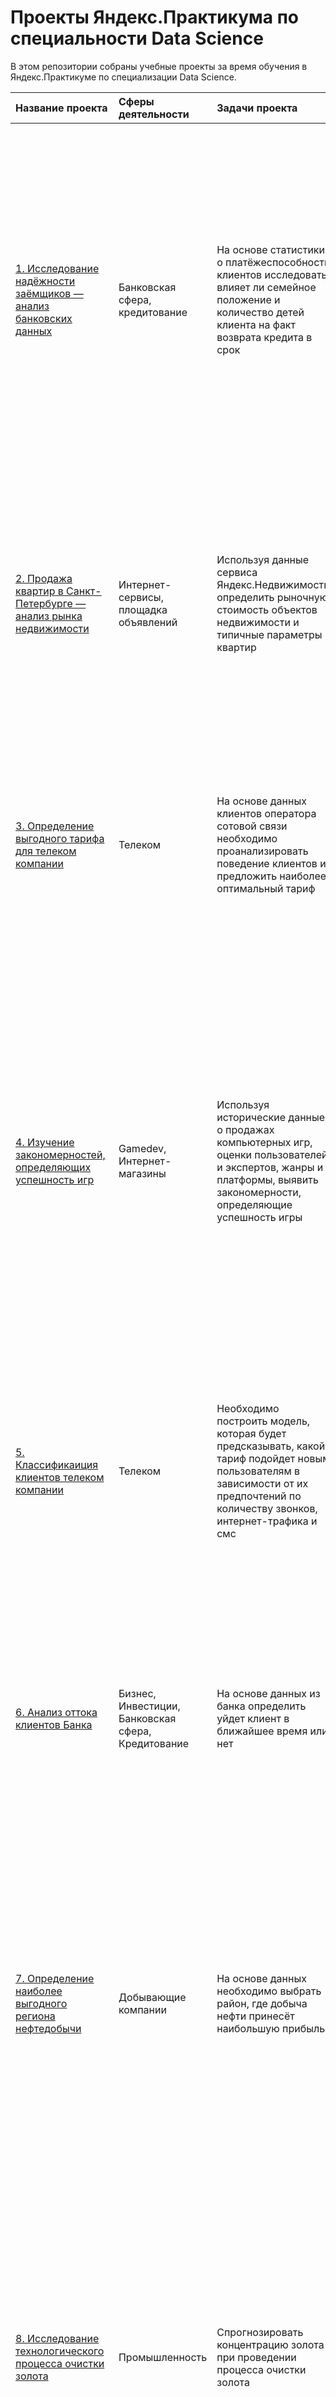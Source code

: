 # Проекты Яндекс.Практикума по специальности Data Science
В этом репозитории собраны учебные проекты за время обучения в Яндекс.Практикуме по специализации Data Science. 

Название проекта | Сферы деятельности | Задачи проекта |Описание проекта | Инструменты
|:------|:--------|:--------|:-------|:--------|
|[1. Исследование надёжности заёмщиков — анализ банковских данных](https://github.com/Ekaterina7911/yandex_praktikum_projects_DS/tree/main/01-%D0%98%D1%81%D1%81%D0%BB%D0%B5%D0%B4%D0%BE%D0%B2%D0%B0%D0%BD%D0%B8%D0%B5%20%D0%BD%D0%B0%D0%B4%D0%B5%D0%B6%D0%BD%D0%BE%D1%81%D1%82%D0%B8%20%D0%B7%D0%B0%D0%B5%D0%BC%D1%89%D0%B8%D0%BA%D0%BE%D0%B2%20(%D0%BF%D1%80%D0%B5%D0%B4%D0%BE%D0%B1%D1%80%D0%B0%D0%B1%D0%BE%D1%82%D0%BA%D0%B0%20%D0%B4%D0%B0%D0%BD%D0%BD%D1%8B%D1%85))| Банковская сфера, кредитование | На основе статистики о платёжеспособности клиентов исследовать влияет ли семейное положение и количество детей клиента на факт возврата кредита в срок | В процессе анализа данных была проведена предобработка данных, включающая: удаление пропусков; замену некорректных значений; измененме типов данных в столбцах; удаление дубликатов; использование лемматизации для удаления дубликатов по столбцу с указанием цели кредита в произвольной форме; проведене категоризации данных.Полученные результаты позволили судить, о влиянии уровеня дохода, цели кредита, семейного положения и наличие детей на возврат кредита | обработка данных,  категоризация, Python, Pandas, лемматизация|
|[2. Продажа квартир в Санкт-Петербурге — анализ рынка недвижимости](https://github.com/Ekaterina7911/yandex_praktikum_projects_DS/tree/main/02-%D0%98%D1%81%D1%81%D0%BB%D0%B5%D0%B4%D0%BE%D0%B2%D0%B0%D0%BD%D0%B8%D0%B5%20%D0%BE%D0%B1%D1%8A%D1%8F%D0%B2%D0%BB%D0%B5%D0%BD%D0%B8%D0%B9%20%D0%BE%20%D0%BF%D1%80%D0%BE%D0%B4%D0%B0%D0%B6%D0%B5%20%D0%BA%D0%B2%D0%B0%D1%80%D1%82%D0%B8%D1%80%20(%D0%B8%D1%81%D1%81%D0%BB%D0%B5%D0%B4%D0%BE%D0%B2%D0%B0%D1%82%D0%B5%D0%BB%D1%8C%D1%81%D0%BA%D0%B8%D0%B9%20%D0%B0%D0%BD%D0%B0%D0%BB%D0%B8%D0%B7%20%D0%B4%D0%B0%D0%BD%D0%BD%D1%8B%D1%85)) | Интернет-сервисы, площадка объявлений | Используя данные сервиса Яндекс.Недвижимость, определить рыночную стоимость объектов недвижимости и типичные параметры квартир |На основе данных Яндекс.Недвижимость мы провели анализ, целью которого было посмотреть, как распределяется количество объявления в зависимости от параметров площади, цены, числа комнат и высоты потолков. А также, нашей целью, было посмотреть есть ли взаимосвязь между ценой и рядом показателей по общей выборке и на примере центральной зоны Санкт-Петербурга. | Python, Pandas, Matplotlib, исследовательский анализ данных, визуализация данных, предобработка данных|
|[3. Определение выгодного тарифа для телеком компании](https://github.com/Ekaterina7911/yandex_praktikum_projects_DS/tree/main/03-%D0%9E%D0%BF%D1%80%D0%B5%D0%B4%D0%B5%D0%BB%D0%B5%D0%BD%D0%B8%D0%B5%20%D0%BF%D0%B5%D1%80%D1%81%D0%BF%D0%B5%D0%BA%D1%82%D0%B8%D0%B2%D0%BD%D0%BE%D0%B3%D0%BE%20%D1%82%D0%B0%D1%80%D0%B8%D1%84%D0%B0%20%D0%B4%D0%BB%D1%8F%20%D1%82%D0%B5%D0%BB%D0%B5%D0%BA%D0%BE%D0%BC-%D0%BA%D0%BE%D0%BC%D0%BF%D0%B0%D0%BD%D0%B8%D0%B8%20(%D1%81%D1%82%D0%B0%D1%82%D0%B8%D1%81%D1%82%D0%B8%D1%87%D0%B5%D1%81%D0%BA%D0%B8%D0%B9%20%D0%B0%D0%BD%D0%B0%D0%BB%D0%B8%D0%B7)) | Телеком | На основе данных клиентов оператора сотовой связи необходимо проанализировать поведение клиентов и предложить наиболее оптимальный тариф | Проанализировано поведение клиентов при использовании услуг оператора и рекомендованы оптимальные наборы услуг для пользователей. Проведена предобработка данных, их анализ. Проверены гипотезы о различии выручки абонентов разных тарифов и различии выручки абонентов из Москвы и других регионов. | Python, Pandas, Matplotlib, NumPy, SciPy, описательная статистика, проверка статистических гипотез|
|[4. Изучение закономерностей, определяющих успешность игр](https://github.com/Ekaterina7911/yandex_praktikum_projects_DS/tree/main/04-%D0%9E%D0%BF%D1%80%D0%B5%D0%B4%D0%B5%D0%BB%D0%B5%D0%BD%D0%B8%D0%B5%20%D1%84%D0%B0%D0%BA%D1%82%D0%BE%D1%80%D0%BE%D0%B2%20%D1%83%D1%81%D0%BF%D0%B5%D1%88%D0%BD%D0%BE%D1%81%D1%82%D0%B8%20%D0%BA%D0%BE%D0%BC%D0%BF%D1%8C%D1%8E%D1%82%D0%B5%D1%80%D0%BD%D1%8B%D1%85%20%D0%B8%D0%B3%D1%80%20(%D1%81%D0%B1%D0%BE%D1%80%D0%BD%D1%8B%D0%B9%20%D0%BF%D1%80%D0%BE%D0%B5%D0%BA%D1%82%201)) | Gamedev, Интернет-магазины | Используя исторические данные о продажах компьютерных игр, оценки пользователей и экспертов, жанры и платформы, выявить закономерности, определяющие успешность игры | Выявлены параметры, определяющие успешность игры в разных регионах мира. На основании этого подготовлен отчет для магазина компьютерных игр для планирования рекламных кампаний. Проведена предобработка данных, анализ. Выбран актуальный период для анализа. Составлены портреты пользователей каждого региона. Проверены гипотезы: средние пользовательские рейтинги платформ Xbox One и PC одинаковые; средние пользовательские рейтинги жанров Action и Sports разные. При анализе использовал критерий Стьюдента для независимых выборок. | Python, Pandas, NumPy, Matplotlib, предобработка данных, исследовательский анализ данных, описательная статистика, проверка статистических гипотез|
|[5. Классификаиция клиентов телеком компании](https://github.com/Ekaterina7911/yandex_praktikum_projects_DS/tree/main/05-%D0%A0%D0%B5%D0%BA%D0%BE%D0%BC%D0%B5%D0%BD%D0%B4%D0%B0%D1%86%D0%B8%D1%8F%20%D1%82%D0%B0%D1%80%D0%B8%D1%84%D0%BE%D0%B2%20(%D0%B2%D0%B2%D0%B5%D0%B4%D0%B5%D0%BD%D0%B8%D0%B5%20%D0%B2%20%D0%BC%D0%B0%D1%88%D0%B8%D0%BD%D0%BD%D0%BE%D0%B5%20%D0%BE%D0%B1%D1%83%D1%87%D0%B5%D0%BD%D0%B8%D0%B5)) | Телеком | Необходимо построить модель, которая будет предсказывать, какой тариф подойдет новым пользователям в зависимости от их предпочтений по количеству звонков, интернет-трафика и смс | Мы рассмотрели три вида моделей: решающее дерево, случайный лес и логистическую регрессию. Постарались решить задачу классификации,  постепенно меняя величину гиперпараметров, мы нашли такое сочетание, при котором модель выдает лучшую величину accuracy. | Python, Pandas, Matplotlib, Scikit-learn|
|[6. Анализ оттока клиентов Банка](https://github.com/Ekaterina7911/yandex_praktikum_projects_DS/tree/main/06-%D0%9E%D1%82%D1%82%D0%BE%D0%BA%20%D0%BA%D0%BB%D0%B8%D0%B5%D0%BD%D1%82%D0%BE%D0%B2%20%D0%B1%D0%B0%D0%BD%D0%BA%D0%BE%D0%B2%20(%D0%BE%D0%B1%D1%83%D1%87%D0%B5%D0%BD%D0%B8%D0%B5%20%D1%81%20%D1%83%D1%87%D0%B8%D1%82%D0%B5%D0%BB%D0%B5%D0%BC)) | Бизнес, Инвестиции, Банковская сфера, Кредитование | На основе данных из банка определить уйдет клиент в ближайшее время или нет | Мы изучили полученные данные, провели предобработку и сделали первичный анализ. Обучили три модели: решающее дерево, случайный лес и логистическую регрессию. Обучение проводили без учета дисбаланса классов и с учетом, при этом применили взвешивание классов, увеличение выборки и уменьшение выборки. Для каждой обученной модели рассчитали показатели F1 и AUC-ROC | Pandas, Matplotlib, Scikit-learn|
|[7. Определение наиболее выгодного региона нефтедобычи](https://github.com/Ekaterina7911/yandex_praktikum_projects_DS/tree/main/07-%D0%92%D1%8B%D0%B1%D0%BE%D1%80%20%D0%BB%D0%BE%D0%BA%D0%B0%D1%86%D0%B8%D0%B8%20%D0%B4%D0%BB%D1%8F%20%D1%81%D0%BA%D0%B2%D0%B0%D0%B6%D0%B8%D0%BD%D1%8B%20(%D0%BC%D0%B0%D1%88%D0%B8%D0%BD%D0%BD%D0%BE%D0%B5%20%D0%BE%D0%B1%D1%83%D1%87%D0%B5%D0%BD%D0%B8%D0%B5%20%D0%B2%20%D0%B1%D0%B8%D0%B7%D0%BD%D0%B5%D1%81%D0%B5)) | Добывающие компании | На основе данных необходимо выбрать район, где добыча нефти принесёт наибольшую прибыль | Мы изучили данные о пробах нефти из трёх регионов. Провели предобработку данных. Обучили модель линейной регресси для каждого региона свою. Для оценки качества моделей посчитали мы посчитали показатель RSME и коэффициент детерминации. Определили безубыточный объем залежей и сравнили его со средним запасом в каждом регионе. Применили технику Bootstrap для отбора 200 скважин из 500 | Pandas, Scikit-learn, Bootstrap|
|[8. Исследование технологического процесса очистки золота](https://github.com/Ekaterina7911/yandex_praktikum_projects_DS/tree/main/08-%D0%92%D0%BE%D1%81%D1%81%D1%82%D0%B0%D0%BD%D0%BE%D0%B2%D0%BB%D0%B5%D0%BD%D0%B8%D0%B5%20%D0%B7%D0%BE%D0%BB%D0%BE%D1%82%D0%B0%20%D0%B8%D0%B7%20%D1%80%D1%83%D0%B4%D1%8B%20(%D1%81%D0%B1%D0%BE%D1%80%D0%BD%D1%8B%D0%B9%20%D0%BF%D1%80%D0%BE%D0%B5%D0%BA%D1%82%202)) | Промышленность | Спрогнозировать концентрацию золота при проведении процесса очистки золота | Мы провели предобработку данных, далее проанализировали данные связанные к концентрацией отдельных металлов, размером частиц, а также посмотрели общую концентрацию веществ на различных этапах обработки руды. Построили модель машинного обучения для промышленной компании, которая должна предсказать коэффициент восстановления золота из золотосодержащей руды на основе данных с параметрами добычи и очистки. Модель должна помочь оптимизировать производство, чтобы не запускать предприятие с убыточными характеристиками. | Python, Pandas, Matplotlib, NumPy, Scikit-learn, исследовательский анализ данных|
|[9. Защита данных клиентов страховой компании](https://github.com/Ekaterina7911/yandex_praktikum_projects_DS/tree/main/09-%D0%97%D0%B0%D1%89%D0%B8%D1%82%D0%B0%20%D0%BF%D0%B5%D1%80%D1%81%D0%BE%D0%BD%D0%B0%D0%BB%D1%8C%D0%BD%D1%8B%D1%85%20%D0%B4%D0%B0%D0%BD%D0%BD%D1%8B%D1%85%20%D0%BA%D0%BB%D0%B8%D0%B5%D0%BD%D1%82%D0%BE%D0%B2%20(%D0%BB%D0%B8%D0%BD%D0%B5%D0%B9%D0%BD%D0%B0%D1%8F%20%D0%B0%D0%BB%D0%B3%D0%B5%D0%B1%D1%80%D0%B0)) | Банковская сфера | Разработка модели анонимизации персональных данных | Разработан метод преобразования данных, чтобы по ним было сложно восстановить персональную информацию. Проведена проверка, что при преобразовании данных качество моделей машинного обучения не ухудшилось.| Python, Pandas, NumPy, Scikit-learn|
|[10. Построение модели определения стоимости автомобиля](https://github.com/Ekaterina7911/yandex_praktikum_projects_DS/tree/main/10-%D0%9E%D0%BF%D1%80%D0%B5%D0%B4%D0%B5%D0%BB%D0%B5%D0%BD%D0%B8%D0%B5%20%D1%81%D1%82%D0%BE%D0%B8%D0%BC%D0%BE%D1%81%D1%82%D0%B8%20%D0%B0%D0%B2%D1%82%D0%BE%D0%BC%D0%BE%D0%B1%D0%B8%D0%BB%D0%B5%D0%B9%20(%D1%87%D0%B8%D1%81%D0%BB%D0%B5%D0%BD%D0%BD%D1%8B%D0%B5%20%D0%BC%D0%B5%D1%82%D0%BE%D0%B4%D1%8B)) | Интернет-сервисы, интернет-магазины, Бизнес | Разработка системы рекомендации стоимости автомобиля на основе его описания | Сервис по продаже автомобилей с пробегом  разрабатывает приложение для привлечения новых клиентов. В нём можно быстро узнать рыночную стоимость своего автомобиля. На основе исторических данных мы построили модель для определения стоимости автомобиля. В проекте мы обучили 6 моделей: Дерево решений, линейную регрессию, модель Лассо, Случайный лес, CatBoost, LGBM и измерили время обучения и предсказания каждой | Python, Pandas, CatBoost, LGBM|
|[11. Прогнозирование количества заказов такси на следующий час](https://github.com/Ekaterina7911/yandex_praktikum_projects_DS/tree/main/11-%D0%9F%D1%80%D0%BE%D0%B3%D0%BD%D0%BE%D0%B7%D0%B8%D1%80%D0%BE%D0%B2%D0%B0%D0%BD%D0%B8%D0%B5%20%D0%B7%D0%B0%D0%BA%D0%B0%D0%B7%D0%BE%D0%B2%20%D1%82%D0%B0%D0%BA%D1%81%D0%B8%20(%D0%B2%D1%80%D0%B5%D0%BC%D0%B5%D0%BD%D0%BD%D1%8B%D0%B5%20%D1%80%D1%8F%D0%B4%D1%8B)) | Бизнес, Интернет-сервисы, Стартапы | Разработка системы предсказания объема заказов. | Компания такси собрала исторические данные о заказах такси в аэропортах. Чтобы привлекать больше водителей в период пиковой нагрузки, нужно спрогнозировать количество заказов такси на следующий час. Мы изучили характер поведения данных - как меняются средние значения количества заказов такси на протяжении всего периода указазанного в выборке и в течении дня. Обучили 7 моделей с учетом, того что данные представляют собой временной ряд. Проверили качество в помощью метрики RMSE | Python, Pandas, Scikit-learn, statsmodels|
|[12. Обучение модели классификации комментариев](https://github.com/Ekaterina7911/yandex_praktikum_projects_DS/tree/main/12-%D0%9E%D0%B1%D1%83%D1%87%D0%B5%D0%BD%D0%B8%D0%B5%20%D0%BC%D0%BE%D0%B4%D0%B5%D0%BB%D0%B8%20%D0%BA%D0%BB%D0%B0%D1%81%D1%81%D0%B8%D1%84%D0%B8%D0%BA%D0%B0%D1%86%D0%B8%D0%B8%20%D0%BA%D0%BE%D0%BC%D0%BC%D0%B5%D0%BD%D1%82%D0%B0%D1%80%D0%B8%D0%B5%D0%B2%20(%D0%BE%D0%B1%D1%80%D0%B0%D0%B1%D0%BE%D1%82%D0%BA%D0%B0%20%D1%82%D0%B5%D0%BA%D1%81%D1%82%D0%B0)) | Интернет-сервисы, Стартапы | Определение токсичности комментарии.| Интернет-магазин запускает новый сервис. Теперь пользователи могут редактировать и дополнять описания товаров, как в вики-сообществах. То есть клиенты предлагают свои правки и комментируют изменения других. Мы попытались создать инструмент, который будет искать токсичные комментарии и отправлять их на модерацию. | Python, Pandas, nltk, tf-idf, лемматизация|
|[13. Обработка фотографий покупателей](https://github.com/Ekaterina7911/yandex_praktikum_projects_DS/tree/main/13-%D0%9E%D0%B1%D1%80%D0%B0%D0%B1%D0%BE%D1%82%D0%BA%D0%B0%20%D1%84%D0%BE%D1%82%D0%BE%D0%B3%D1%80%D0%B0%D1%84%D0%B8%D0%B9%20%D0%BF%D0%BE%D0%BA%D1%83%D0%BF%D0%B0%D1%82%D0%B5%D0%BB%D0%B5%D0%B9%20(%D0%BA%D0%BE%D0%BC%D0%BF%D1%8C%D1%8E%D1%82%D0%B5%D1%80%D0%BD%D0%BE%D0%B5%20%D0%B7%D1%80%D0%B5%D0%BD%D0%B8%D0%B5)) | Бизнес, Оффлайн | Определение возраста по фотографии | Сетевой супермаркет внедряет систему компьютерного зрения для обработки фотографий покупателей. Фотофиксация в прикассовой зоне поможет определять возраст клиентов, чтобы анализировать покупки и предлагать товары, которые могут заинтересовать покупателей этой возрастной группы и контролировать добросовестность кассиров при продаже алкоголя. В процессе работы над проектом мы применили аугментацию, чтобы как-то компенсировать плохое качество изображений. Использовали алгоритм Adam, который подбирает различные параметры для разных нейронов, что также приводит к ускорению обучения. А также мы применили архитектуру ResNet50. В качестве метрики качества использовали MAE| Python, Keras|
|[14. Оптимизация производственных расходов при обработке стали (финальный проект)](https://github.com/Ekaterina7911/yandex_praktikum_projects_DS/tree/main/14-%D0%9E%D0%BF%D1%82%D0%B8%D0%BC%D0%B8%D0%B7%D0%B0%D1%86%D0%B8%D1%8F%20%D0%BF%D1%80%D0%BE%D0%B8%D0%B7%D0%B2%D0%BE%D0%B4%D1%81%D1%82%D0%B2%D0%B5%D0%BD%D0%BD%D1%8B%D1%85%20%D1%80%D0%B0%D1%81%D1%85%D0%BE%D0%B4%D0%BE%D0%B2%20%D0%BF%D1%80%D0%B8%20%D0%BE%D0%B1%D1%80%D0%B0%D0%B1%D0%BE%D1%82%D0%BA%D0%B5%20%D1%81%D1%82%D0%B0%D0%BB%D0%B8%20(%D1%84%D0%B8%D0%BD%D0%B0%D0%BB)) | Промышленность | Определение температуры стали в конце плавки | Металлургический комбинат решил оптимизировать производственные расходы, путем уменьшения потребления электоэнергии на этапе обработки стали. Проведена предобработка данных, сделан анализ на возможные выбросы. Обучили такие модели как Линейная регрессия, Случайный лес, CatBoost, LGBM, XGBR. С помощью SHAP посмотрели, как влияют различные признаки на качество модели.| Python, Pandas, Matplotlib, NumPy, Scikit-learn, CatBoost, LGBM, XGBR|
